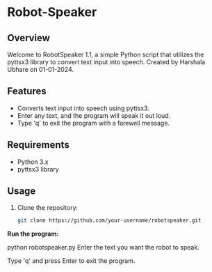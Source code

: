 # Robot-Speaker


## Overview

Welcome to RobotSpeaker 1.1, a simple Python script that utilizes the pyttsx3 library to convert text input into speech. Created by Harshala Ubhare on 01-01-2024.

## Features

- Converts text input into speech using pyttsx3.
- Enter any text, and the program will speak it out loud.
- Type 'q' to exit the program with a farewell message.

## Requirements

- Python 3.x
- pyttsx3 library

## Usage

1. Clone the repository:

   ```bash
   git clone https://github.com/your-username/robotspeaker.git

**Run the program:**


python robotspeaker.py
Enter the text you want the robot to speak.

Type 'q' and press Enter to exit the program.
